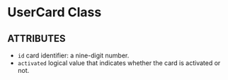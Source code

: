 # UserCard Class

## ATTRIBUTES
- ```id``` card identifier: a nine-digit number.
- ```activated``` logical value that indicates whether the card is activated or not.
